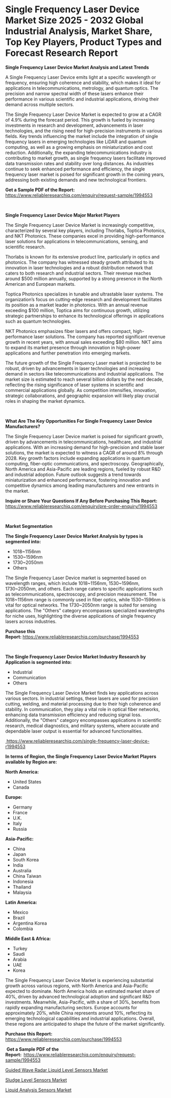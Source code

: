 <p><h1>Single Frequency Laser Device Market Size 2025 - 2032 Global Industrial Analysis, Market Share, Top Key Players, Product Types and Forecast Research Report</h1></p><p><strong>Single Frequency Laser Device Market Analysis and Latest Trends</strong></p>
<p><p>A Single Frequency Laser Device emits light at a specific wavelength or frequency, ensuring high coherence and stability, which makes it ideal for applications in telecommunications, metrology, and quantum optics. The precision and narrow spectral width of these lasers enhance their performance in various scientific and industrial applications, driving their demand across multiple sectors.</p><p>The Single Frequency Laser Device Market is expected to grow at a CAGR of 4.9% during the forecast period. This growth is fueled by increasing investments in research and development, advancements in laser technologies, and the rising need for high-precision instruments in various fields. Key trends influencing the market include the integration of single frequency lasers in emerging technologies like LiDAR and quantum computing, as well as a growing emphasis on miniaturization and cost reduction. Additionally, the expanding telecommunications industry is contributing to market growth, as single frequency lasers facilitate improved data transmission rates and stability over long distances. As industries continue to seek enhanced performance and efficiency, the single frequency laser market is poised for significant growth in the coming years, addressing both existing demands and new technological frontiers.</p></p>
<p><strong>Get a Sample PDF of the Report:&nbsp;</strong> <a href="https://www.reliableresearchiq.com/enquiry/request-sample/1994553?utm_campaign=1900&utm_medium=2&utm_source=Github&utm_content=ia&utm_term=13022025&utm_id=single-frequency-laser-device">https://www.reliableresearchiq.com/enquiry/request-sample/1994553</a></p>
<p>&nbsp;</p>
<p><strong>Single Frequency Laser Device Major Market Players</strong></p>
<p><p>The Single Frequency Laser Device Market is increasingly competitive, characterized by several key players, including Thorlabs, Toptica Photonics, and NKT Photonics. These companies excel in providing high-performance laser solutions for applications in telecommunications, sensing, and scientific research.</p><p>Thorlabs is known for its extensive product line, particularly in optics and photonics. The company has witnessed steady growth attributed to its innovation in laser technologies and a robust distribution network that caters to both research and industrial sectors. Their revenue reaches around $500 million annually, supported by a strong presence in the North American and European markets.</p><p>Toptica Photonics specializes in tunable and ultrastable laser systems. The organization’s focus on cutting-edge research and development facilitates its position as a market leader in photonics. With an annual revenue exceeding $100 million, Toptica aims for continuous growth, utilizing strategic partnerships to enhance its technological offerings in applications such as quantum technologies.</p><p>NKT Photonics emphasizes fiber lasers and offers compact, high-performance laser solutions. The company has reported significant revenue growth in recent years, with annual sales exceeding $80 million. NKT aims to expand its market presence through innovation in high-power applications and further penetration into emerging markets.</p><p>The future growth of the Single Frequency Laser market is projected to be robust, driven by advancements in laser technologies and increasing demand in sectors like telecommunications and industrial applications. The market size is estimated to reach several billion dollars by the next decade, reflecting the rising significance of laser systems in scientific and commercial applications globally. As competition intensifies, innovation, strategic collaborations, and geographic expansion will likely play crucial roles in shaping the market dynamics.</p></p>
<p>&nbsp;</p>
<p><strong>What Are The Key Opportunities For Single Frequency Laser Device Manufacturers?</strong></p>
<p><p>The Single Frequency Laser Device market is poised for significant growth, driven by advancements in telecommunications, healthcare, and industrial applications. With an increasing demand for high-precision and stable laser solutions, the market is expected to witness a CAGR of around 8% through 2028. Key growth factors include expanding applications in quantum computing, fiber-optic communications, and spectroscopy. Geographically, North America and Asia-Pacific are leading regions, fueled by robust R&D and industrial adoption. Future outlook suggests a trend towards miniaturization and enhanced performance, fostering innovation and competitive dynamics among leading manufacturers and new entrants in the market.</p></p>
<p><strong>Inquire or Share Your Questions If Any Before Purchasing This Report:</strong> <a href="https://www.reliableresearchiq.com/enquiry/pre-order-enquiry/1994553?utm_campaign=1900&utm_medium=2&utm_source=Github&utm_content=ia&utm_term=13022025&utm_id=single-frequency-laser-device">https://www.reliableresearchiq.com/enquiry/pre-order-enquiry/1994553</a></p>
<p>&nbsp;</p>
<p><strong>Market Segmentation</strong></p>
<p><strong>The Single Frequency Laser Device Market Analysis by types is segmented into:</strong></p>
<p><ul><li>1018~1156nm</li><li>1530~1596nm</li><li>1730~2050nm</li><li>Others</li></ul></p>
<p><p>The Single Frequency Laser Device market is segmented based on wavelength ranges, which include 1018~1156nm, 1530~1596nm, 1730~2050nm, and others. Each range caters to specific applications such as telecommunications, spectroscopy, and precision measurement. The 1018~1156nm range is commonly used in fiber optics, while 1530~1596nm is vital for optical networks. The 1730~2050nm range is suited for sensing applications. The "Others" category encompasses specialized wavelengths for niche uses, highlighting the diverse applications of single frequency lasers across industries.</p></p>
<p><strong>Purchase this Report:&nbsp;</strong><a href="https://www.reliableresearchiq.com/purchase/1994553?utm_campaign=1900&utm_medium=2&utm_source=Github&utm_content=ia&utm_term=13022025&utm_id=single-frequency-laser-device">https://www.reliableresearchiq.com/purchase/1994553</a></p>
<p>&nbsp;</p>
<p><strong>The Single Frequency Laser Device Market Industry Research by Application is segmented into:</strong></p>
<p><ul><li>Industrial</li><li>Communication</li><li>Others</li></ul></p>
<p><p>The Single Frequency Laser Device Market finds key applications across various sectors. In industrial settings, these lasers are used for precision cutting, welding, and material processing due to their high coherence and stability. In communication, they play a vital role in optical fiber networks, enhancing data transmission efficiency and reducing signal loss. Additionally, the "Others" category encompasses applications in scientific research, medical diagnostics, and military systems, where accurate and dependable laser output is essential for advanced functionalities.</p></p>
<p><a href="https://www.reliableresearchiq.com/single-frequency-laser-device-r1994553?utm_campaign=1900&utm_medium=2&utm_source=Github&utm_content=ia&utm_term=13022025&utm_id=single-frequency-laser-device">&nbsp;https://www.reliableresearchiq.com/single-frequency-laser-device-r1994553</a></p>
<p><strong>In terms of Region, the Single Frequency Laser Device Market Players available by Region are:</strong></p>
<p>
    <p> <strong> North America: </strong>
        <ul>
            <li>United States</li>
            <li>Canada</li>
        </ul>
        </p> 
    <p> <strong> Europe: </strong>
        <ul>
            <li>Germany</li>
            <li>France</li>
            <li>U.K.</li>
            <li>Italy</li>
            <li>Russia</li>
        </ul>
        </p> 
    <p> <strong> Asia-Pacific: </strong>
        <ul>
            <li>China</li>
            <li>Japan</li>
            <li>South Korea</li>
            <li>India</li>
            <li>Australia</li>
            <li>China Taiwan</li>
            <li>Indonesia</li>
            <li>Thailand</li>
            <li>Malaysia</li>
        </ul>
        </p> 
    <p> <strong> Latin America: </strong>
        <ul>
            <li>Mexico</li>
            <li>Brazil</li>
            <li>Argentina Korea</li>
            <li>Colombia</li>
        </ul>
        </p> 
    <p> <strong> Middle East & Africa: </strong>
        <ul>
            <li>Turkey</li>
            <li>Saudi</li>
            <li>Arabia</li>
            <li>UAE</li>
            <li>Korea</li>
        </ul>
    </p>
    </p>
<p><p>The Single Frequency Laser Device Market is experiencing substantial growth across various regions, with North America and Asia-Pacific expected to dominate. North America holds an estimated market share of 40%, driven by advanced technological adoption and significant R&D investments. Meanwhile, Asia-Pacific, with a share of 30%, benefits from rapidly expanding manufacturing sectors. Europe accounts for approximately 20%, while China represents around 10%, reflecting its emerging technological capabilities and industrial applications. Overall, these regions are anticipated to shape the future of the market significantly.</p></p>
<p><strong>Purchase this Report: </strong><a href="https://www.reliableresearchiq.com/purchase/1994553?utm_campaign=1900&utm_medium=2&utm_source=Github&utm_content=ia&utm_term=13022025&utm_id=single-frequency-laser-device">https://www.reliableresearchiq.com/purchase/1994553</a></p>
<p>&nbsp;<strong>Get a Sample PDF of the Report:&nbsp;&nbsp;</strong><a href="https://www.reliableresearchiq.com/enquiry/request-sample/1994553?utm_campaign=1900&utm_medium=2&utm_source=Github&utm_content=ia&utm_term=13022025&utm_id=single-frequency-laser-device">https://www.reliableresearchiq.com/enquiry/request-sample/1994553</a></p>
<p><strong></strong></p>
<p><p><a href="https://github.com/msiyahhonzo46/Market-Research-Report-List-1/blob/main/guided-wave-radar-liquid-level-sensors-market.md?utm_campaign=1900&utm_medium=2&utm_source=Github&utm_content=ia&utm_term=13022025&utm_id=single-frequency-laser-device">Guided Wave Radar Liquid Level Sensors Market</a></p><p><a href="https://github.com/bokerraaenc7/Market-Research-Report-List-1/blob/main/sludge-level-sensors-market.md?utm_campaign=1900&utm_medium=2&utm_source=Github&utm_content=ia&utm_term=13022025&utm_id=single-frequency-laser-device">Sludge Level Sensors Market</a></p><p><a href="https://github.com/sharphadan/Market-Research-Report-List-1/blob/main/liquid-analysis-sensors-market.md?utm_campaign=1900&utm_medium=2&utm_source=Github&utm_content=ia&utm_term=13022025&utm_id=single-frequency-laser-device">Liquid Analysis Sensors Market</a></p></p>